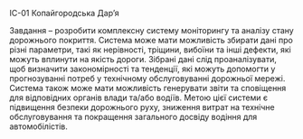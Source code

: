 IC-01 Копайгородська Дарʼя

Завдання – розробити комплексну систему моніторингу та аналізу стану дорожнього покриття. Система може мати можливість збирати дані про різні параметри, такі як нерівності, тріщини, вибоїни та інші дефекти, які можуть вплинути на якість дороги. Зібрані дані слід проаналізувати, щоб визначити закономірності та тенденції, які можуть допомогти у прогнозуванні потреб у технічному обслуговуванні дорожньої мережі. Система також може мати можливість генерувати звіти та сповіщення для відповідних органів влади та/або водіїв. Метою цієї системи є підвищення безпеки дорожнього руху, зниження витрат на технічне обслуговування та покращення загального досвіду водіння для автомобілістів.
